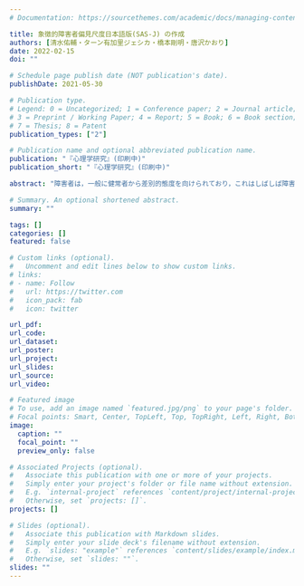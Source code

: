 ```yaml
---
# Documentation: https://sourcethemes.com/academic/docs/managing-content/

title: 象徴的障害者偏見尺度日本語版(SAS-J) の作成
authors: [清水佑輔・ターン有加里ジェシカ・橋本剛明・唐沢かおり]
date: 2022-02-15
doi: ""

# Schedule page publish date (NOT publication's date).
publishDate: 2021-05-30

# Publication type.
# Legend: 0 = Uncategorized; 1 = Conference paper; 2 = Journal article;
# 3 = Preprint / Working Paper; 4 = Report; 5 = Book; 6 = Book section;
# 7 = Thesis; 8 = Patent
publication_types: ["2"]

# Publication name and optional abbreviated publication name.
publication: "『心理学研究』(印刷中)"
publication_short: "『心理学研究』(印刷中)"

abstract: "障害者は，一般に健常者から差別的態度を向けられており，これはしばしば障害者の基本的権利を侵害し，精神的健康の悪化につながっている。象徴的障害者偏見は，障害者に対する差別的態度の重要な形態のうちの1つであり，障害者支援政策への反対につながると考えられている。このような象徴的障害者偏見の程度は，Friedman & Awsumb (2019) の象徴的障害者偏見尺度 (SAS) によって測定でき，この尺度は，個人主義，差別が存在することへの理解のなさ，障害者への共感のなさ，過度の要求という4つの下位概念からなる。障害者に対する人々の態度を理解するために，この尺度は必要であるが，日本語版のものは存在しない。よって本研究では，象徴的障害者偏見尺度日本語版 (SAS-J) を作成し，その信頼性と妥当性を検討することを目的とする。結果，SAS-Jは原版と異なり，個人主義，現状の理解のなさという2つの下位概念で構成された。原版との差異，SAS-Jの信頼性と妥当性，および今後の象徴的障害者偏見に関する研究の方向性について考察した。"

# Summary. An optional shortened abstract.
summary: ""

tags: []
categories: []
featured: false

# Custom links (optional).
#   Uncomment and edit lines below to show custom links.
# links:
# - name: Follow
#   url: https://twitter.com
#   icon_pack: fab
#   icon: twitter

url_pdf:
url_code:
url_dataset:
url_poster:
url_project:
url_slides:
url_source:
url_video:

# Featured image
# To use, add an image named `featured.jpg/png` to your page's folder. 
# Focal points: Smart, Center, TopLeft, Top, TopRight, Left, Right, BottomLeft, Bottom, BottomRight.
image:
  caption: ""
  focal_point: ""
  preview_only: false

# Associated Projects (optional).
#   Associate this publication with one or more of your projects.
#   Simply enter your project's folder or file name without extension.
#   E.g. `internal-project` references `content/project/internal-project/index.md`.
#   Otherwise, set `projects: []`.
projects: []

# Slides (optional).
#   Associate this publication with Markdown slides.
#   Simply enter your slide deck's filename without extension.
#   E.g. `slides: "example"` references `content/slides/example/index.md`.
#   Otherwise, set `slides: ""`.
slides: ""
---
```

